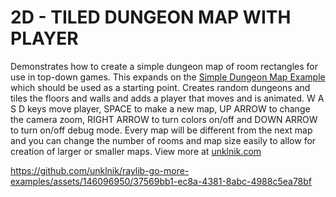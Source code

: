 
# 2D - TILED DUNGEON MAP WITH PLAYER
Demonstrates how to create a simple dungeon map of room rectangles for use in top-down games. This expands on the [Simple Dungeon Map Example](https://github.com/unklnik/raylib-go-more-examples/tree/main/2D_Intermediate/simple_dungeon_map) which should be used as a starting point. Creates random dungeons and tiles the floors and walls and adds a player that moves and is animated. W A S D keys move player, SPACE to make a new map, UP ARROW to change the camera zoom, RIGHT ARROW to turn colors on/off and DOWN ARROW to turn on/off debug mode. Every map will be different from the next map and you can change the number of rooms and map size easily to allow for creation of larger or smaller maps. View more at [unklnik.com](https://unklnik.com/)

https://github.com/unklnik/raylib-go-more-examples/assets/146096950/37569bb1-ec8a-4381-8abc-4988c5ea78bf
